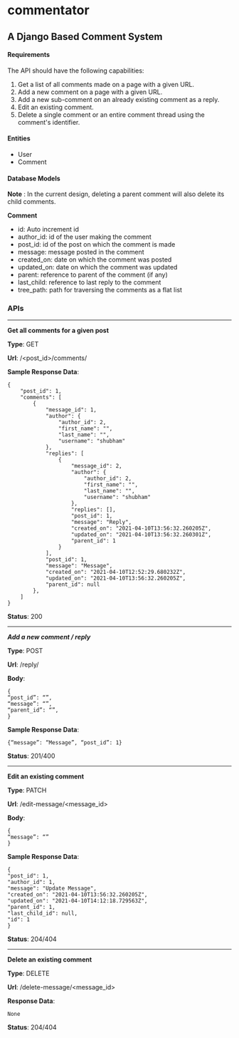 # commentator
## A Django Based Comment System

#### Requirements
The API should have the following capabilities:
1. Get a list of all comments made on a page with a given URL.
2. Add a new comment on a page with a given URL.
3. Add a new sub-comment on an already existing comment as a reply.
4. Edit an existing comment.
5. Delete a single comment or an entire comment thread using the comment's identifier.

#### Entities
- User
- Comment

#### Database Models

**Note** : In the current design, deleting a parent comment will also delete its child comments.

**Comment**
- id: Auto increment id
- author_id: id of the user making the comment 
- post_id: id of the post on which the comment is made
- message: message posted in the comment
- created_on: date on which the comment was posted
- updated_on: date on which the comment was updated
- parent: reference to parent of the comment (if any)  
- last_child: reference to last reply to the comment
- tree_path: path for traversing the comments as a flat list

### APIs

---
****Get all comments for a given post****

**Type**: GET

**Url**: /<post_id>/comments/

**Sample Response Data**: 

    {
        "post_id": 1,
        "comments": [
            {
                "message_id": 1,
                "author": {
                    "author_id": 2,
                    "first_name": "",
                    "last_name": "",
                    "username": "shubham"
                },
                "replies": [
                    {
                        "message_id": 2,
                        "author": {
                            "author_id": 2,
                            "first_name": "",
                            "last_name": "",
                            "username": "shubham"
                        },
                        "replies": [],
                        "post_id": 1,
                        "message": "Reply",
                        "created_on": "2021-04-10T13:56:32.260205Z",
                        "updated_on": "2021-04-10T13:56:32.260301Z",
                        "parent_id": 1
                    }
                ],
                "post_id": 1,
                "message": "Message",
                "created_on": "2021-04-10T12:52:29.680232Z",
                "updated_on": "2021-04-10T13:56:32.260205Z",
                "parent_id": null
            },
        ]
    }
**Status**: 200

---
***Add a new comment / reply***

**Type**: POST

**Url**: /reply/

**Body**:

    {
    “post_id”: “”,
    “message”: “”,
    “parent_id”: “”,
    }

**Sample Response Data**: 

    {“message”: “Message”, “post_id”: 1}

**Status**: 201/400

---
****Edit an existing comment****

**Type**: PATCH

**Url**: /edit-message/<message_id>

**Body**:

    {
    “message”: “”
    }
 
**Sample Response Data**: 

    {
    "post_id": 1,
    "author_id": 1,
    "message": "Update Message",
    "created_on": "2021-04-10T13:56:32.260205Z",
    "updated_on": "2021-04-10T14:12:18.729563Z",
    "parent_id": 1,
    "last_child_id": null,
    "id": 1
    }

 
**Status**: 204/404

---
****Delete an existing comment****

**Type**: DELETE

**Url**: /delete-message/<message_id>
 
**Response Data**:

    None 
**Status**: 204/404

